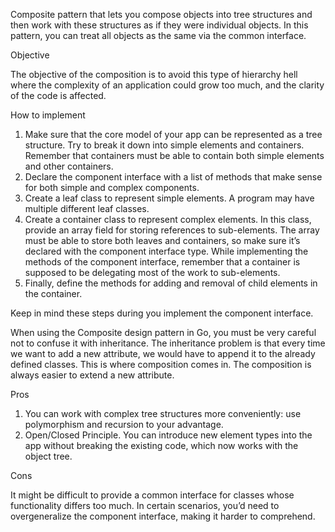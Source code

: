 Composite pattern that lets you compose objects into tree structures and then work with these structures as if they were individual objects.
In this pattern, you can treat all objects as the same via the common interface.

Objective

The objective of the composition is to avoid this type of hierarchy hell where the complexity of an application could grow too much, and the
clarity of the code is affected.

How to implement

1. Make sure that the core model of your app can be represented as a tree structure. Try to break it down into simple elements and
   containers. Remember that containers must be able to contain both simple elements and other containers.
2. Declare the component interface with a list of methods that make sense for both simple and complex components.
3. Create a leaf class to represent simple elements. A program may have multiple different leaf classes.
4. Create a container class to represent complex elements. In this class, provide an array field for storing references to sub-elements. The
   array must be able to store both leaves and containers, so make sure it’s declared with the component interface type. While implementing
   the methods of the component interface, remember that a container is supposed to be delegating most of the work to sub-elements.
5. Finally, define the methods for adding and removal of child elements in the container.

Keep in mind these steps during you implement the component interface.

When using the Composite design pattern in Go, you must be very careful not to confuse it with inheritance. The inheritance problem is that
every time we want to add a new attribute, we would have to append it to the already defined classes. This is where composition comes in. The
composition is always easier to extend a new attribute.

Pros

1. You can work with complex tree structures more conveniently: use polymorphism and recursion to your advantage.
2. Open/Closed Principle. You can introduce new element types into the app without breaking the existing code, which now works with the
   object tree.

Cons

It might be difficult to provide a common interface for classes whose functionality differs too much. In certain scenarios, you’d need to
overgeneralize the component interface, making it harder to comprehend.

